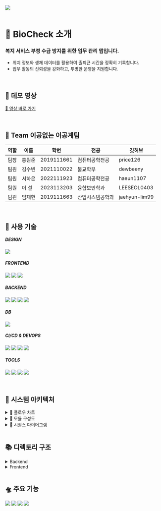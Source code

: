 <img src="https://github.com/user-attachments/assets/ef6967db-2ffa-4ce5-8b9c-5e2f60d21951">
<br>
<br>

# 🚁 BioCheck 소개

### 복지 서비스 부정 수급 방지를 위한 업무 관리 앱입니다.
- 위치 정보와 생체 데이터를 활용하여 출퇴근 시간을 정확히 기록합니다.
- 업무 활동의 신뢰성을 강화하고, 투명한 운영을 지원합니다.

<br>


## 📱 데모 영상
[🔗 영상 바로 가기](https://www.youtube.com/watch?v=K7tjSsUuAk8 "영상 바로 가기")

<br>


## 🎃 Team 이공없는 이공계팀

| 역할 | 이름 | 학번 | 전공 | 깃허브 |
|----| ----- | ----- | ----- | ----- |
| 팀장 | 홍원준 | 2019111661 | 컴퓨터공학전공 | price126 |
| 팀원 | 김수빈 | 2021110022 | 불교학부 | dewbeeny |
| 팀원 | 서하은 | 2022111923 | 컴퓨터공학전공 | haeun1107 |
| 팀원 | 이 설 | 2023113203 | 융합보안학과 | LEESEOL0403 |
| 팀원 | 임재현 | 2019111663 | 산업시스템공학과 | jaehyun-lim99 |

<br>


## 🍭 사용 기술

##### DESIGN
<img src="https://img.shields.io/badge/Figma-F24E1E?style=for-the-badge&logo=figma&logoColor=white">

##### FRONTEND
<img src="https://img.shields.io/badge/Android-3DDC84?style=for-the-badge&logo=Android&logoColor=white"> <img src="https://img.shields.io/badge/React Native-0095D5?&style=for-the-badge&logo=React&logoColor=white"> <img src="https://img.shields.io/badge/Expo-000000?style=for-the-badge&logo=Expo&logoColor=white"/>

##### BACKEND
<img src="https://img.shields.io/badge/Spring-228B22?style=for-the-badge&logo=Spring&logoColor=green"> <img src="https://img.shields.io/badge/SpringBoot-6DB33F?style=for-the-badge&logo=SpringBoot&logoColor=yellow"> <img src="https://img.shields.io/badge/Spring%20Security-6DB33F?style=for-the-badge&logo=Spring%20Security&logoColor=white"> <img src="https://img.shields.io/badge/JWT-000000?style=for-the-badge&logo=JSON%20Web%20Tokens&logoColor=white">

##### DB
<img src="https://img.shields.io/badge/MySQL-4479A1?style=for-the-badge&logo=MySQL&logoColor=white">

##### CI/CD & DEVOPS
<img src="https://img.shields.io/badge/GitHub%20Actions-2088FF?style=for-the-badge&logo=GitHub%20Actions&logoColor=white"> <img src="https://img.shields.io/badge/Docker-2496ED?style=for-the-badge&logo=Docker&logoColor=white"> <img src="https://img.shields.io/badge/AWS-232F3E?style=for-the-badge&logo=amazonaws&logoColor=white"> <img src="https://img.shields.io/badge/Jenkins-232F3E?style=for-the-badge&logo=Jenkins&logoColor=white">

##### TOOLS
<img src="https://img.shields.io/badge/Swagger-85EA2D?style=for-the-badge&logo=Swagger&logoColor=black"> <img src="https://img.shields.io/badge/Postman-FF6C37?style=for-the-badge&logo=Postman&logoColor=white"/> <img src="https://img.shields.io/badge/GitHub-181717?style=for-the-badge&logo=GitHub&logoColor=white"/> <img src="https://img.shields.io/badge/Slack-4a154b?style=for-the-badge&logo=Slack&logoColor=white"/>

<br>


## 🎇 시스템 아키텍처

<details>
<summary> 📌 플로우 차트 </summary>
<img src="https://github.com/user-attachments/assets/6278e6a2-eafb-4b72-9959-8cfd736b53fb" width=800>
</details>

<details>
<summary> 📌 모듈 구성도 </summary>
<img src="https://github.com/user-attachments/assets/54fe8c52-8dfe-48ba-8437-c1583afdd433" width=800>
<img src="https://github.com/user-attachments/assets/c8a4ca7a-907d-4cef-8117-13dae349900c" width=800>
<img src="https://github.com/user-attachments/assets/2e24b2e5-2ccf-46d1-ad11-2710cf55e3cc" width=800>
<img src="https://github.com/user-attachments/assets/37d6816f-6972-460d-b9f0-a19bc147ad3a" width=800>
</details>

<details>
<summary> 📌 시퀀스 다이어그램 </summary>
<img src="https://github.com/user-attachments/assets/84526b39-086f-4bdf-be6e-613b5ddb842d" width=600>
<img src="https://github.com/user-attachments/assets/5b5d48d6-8872-441e-bba9-e6d3f1388d35" width=600>
<img src="https://github.com/user-attachments/assets/f69f4ee9-ce19-4e02-9e03-bd5d6c7d3a61" width=600>
</details>

<br>


## 📚 디렉토리 구조

<details>
<summary> Backend </summary>
<div markdown="1">

```
.
├─gradle
│  └─wrapper
└─src
    ├─main
    │  ├─java
    │  │  └─dgu
    │  │      └─notwenty
    │  │          ├─domain
    │  │          │  ├─auth
    │  │          │  │  ├─controller
    │  │          │  │  ├─converter
    │  │          │  │  ├─dto
    │  │          │  │  ├─service
    │  │          │  │  └─util
    │  │          │  ├─history
    │  │          │  │  ├─controller
    │  │          │  │  ├─converter
    │  │          │  │  ├─dto
    │  │          │  │  ├─entity
    │  │          │  │  ├─repository
    │  │          │  │  └─service
    │  │          │  ├─out
    │  │          │  │  ├─controller
    │  │          │  │  ├─converter
    │  │          │  │  ├─dto
    │  │          │  │  ├─entity
    │  │          │  │  ├─repository
    │  │          │  │  └─service
    │  │          │  ├─supply
    │  │          │  │  ├─controller
    │  │          │  │  ├─converter
    │  │          │  │  ├─dto
    │  │          │  │  ├─entity
    │  │          │  │  ├─repository
    │  │          │  │  ├─scheduler
    │  │          │  │  └─service
    │  │          │  ├─user
    │  │          │  │  ├─controller
    │  │          │  │  ├─converter
    │  │          │  │  ├─dto
    │  │          │  │  ├─entity
    │  │          │  │  ├─repository
    │  │          │  │  └─service
    │  │          │  └─work
    │  │          │      ├─controller
    │  │          │      ├─converter
    │  │          │      ├─dto
    │  │          │      ├─entity
    │  │          │      ├─repository
    │  │          │      └─service
    │  │          └─global
    │  │              ├─base
    │  │              │  └─status
    │  │              ├─config
    │  │              ├─converter
    │  │              ├─exception
    │  │              │  └─handler
    │  │              └─s3
    │  └─resources
    └─test
        └─java
            └─dgu
                └─notwenty

```

</div>
</details>

<details>
<summary> Frontend </summary>
<div markdown="1">

```
.
├─assets
└─src
    ├─assets
    ├─components
    ├─lib
    │  └─apis
    ├─navigation
    └─pages
```

</div>
</details>

<br>


## 🛸 주요 기능
<img src="https://github.com/user-attachments/assets/b4117bdf-5172-434b-8314-c10df4d03a7b">
<img src="https://github.com/user-attachments/assets/9f1a5dec-0ac4-47cd-b1dc-0882c7b67efb">
<img src="https://github.com/user-attachments/assets/f3932c4d-56bd-4277-8819-c54c90942788">
<img src="https://github.com/user-attachments/assets/fedfaa49-7689-4767-80de-5a62050c4a16">


